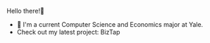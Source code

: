Hello there!👋

- 🔭 I'm a current Computer Science and Economics major at Yale.
- Check out my latest project: BizTap

